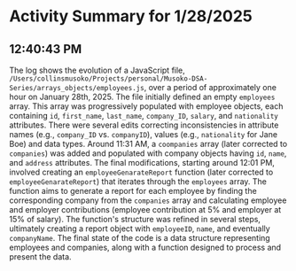 # Activity Summary for 1/28/2025

## 12:40:43 PM
The log shows the evolution of a JavaScript file, `/Users/collinsmusoko/Projects/personal/Musoko-DSA-Series/arrays_objects/employees.js`,  over a period of approximately one hour on January 28th, 2025.  The file initially defined an empty `employees` array.  This array was progressively populated with employee objects, each containing  `id`, `first_name`, `last_name`, `company_ID`, `salary`, and `nationality` attributes.  There were several edits correcting inconsistencies in attribute names (e.g., `company_ID` vs. `companyID`), values (e.g., `nationality` for Jane Boe) and data types.   Around 11:31 AM, a `coompanies` array (later corrected to `companies`) was added and populated with company objects having `id`, `name`, and `address` attributes.  The final modifications, starting around 12:01 PM, involved creating an `employeeGenarateReport` function (later corrected to `employeeGenarateReport`) that iterates through the `employees` array. The function aims to generate a report for each employee by finding the corresponding company from the `companies` array and calculating employee and employer contributions (employee contribution at 5% and employer at 15% of salary).  The function's structure was refined in several steps, ultimately creating a report object with `employeeID`, `name`, and eventually `companyName`.  The final state of the code is a data structure representing employees and companies, along with a function designed to process and present the data.
